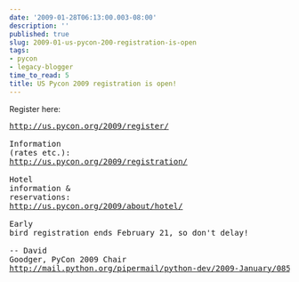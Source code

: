 ```yaml
---
date: '2009-01-28T06:13:00.003-08:00'
description: ''
published: true
slug: 2009-01-us-pycon-200-registration-is-open
tags:
- pycon
- legacy-blogger
time_to_read: 5
title: US Pycon 2009 registration is open!
---
```


Register here:<br /><pre><a href="http://us.pycon.org/2009/register/">http://us.pycon.org/2009/register/</a><br /><br />Information (rates etc.):<br /><a href="http://us.pycon.org/2009/registration/">http://us.pycon.org/2009/registration/</a><br /><br />Hotel information &amp; reservations:<br /><a href="http://us.pycon.org/2009/about/hotel/">http://us.pycon.org/2009/about/hotel/</a><br /><br />Early bird registration ends February 21, so don't delay!<br /><br />-- David Goodger, PyCon 2009 Chair<br />http://mail.python.org/pipermail/python-dev/2009-January/085579.html</pre>